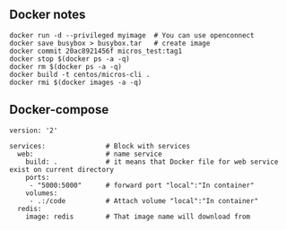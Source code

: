 ## Docker notes
    docker run -d --privileged myimage	# You can use openconnect
    docker save busybox > busybox.tar	# create image
    docker commit 20ac8921456f micros_test:tag1
    docker stop $(docker ps -a -q)
    docker rm $(docker ps -a -q)
    docker build -t centos/micros-cli .
    docker rmi $(docker images -a -q)




## Docker-compose
```
version: '2'

services:				# Block with services
  web:					# name service
    build: . 			# it means that Docker file for web service exist on current directory
    ports:				
     - "5000:5000"		# forward port "local":"In container"
    volumes:
     - .:/code 			# Attach volume "local":"In container"
  redis:				
    image: redis		# That image name will download from 
```
